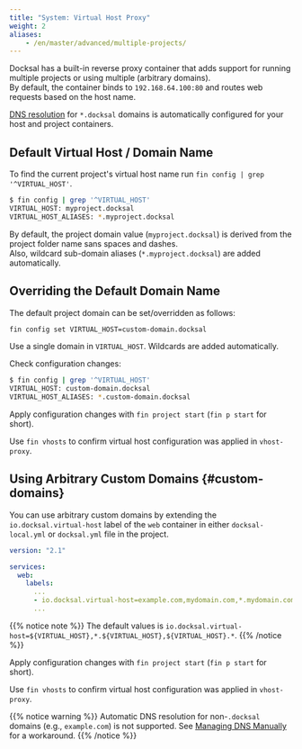 ```yaml
---
title: "System: Virtual Host Proxy"
weight: 2
aliases:
    - /en/master/advanced/multiple-projects/
---
```



Docksal has a built-in reverse proxy container that adds support for running multiple projects or using multiple (arbitrary domains).  
By default, the container binds to `192.168.64.100:80` and routes web requests based on the host name.

[DNS resolution](/core/system-dns/) for `*.docksal` domains is automatically configured for your host and project containers. 


## Default Virtual Host / Domain Name

To find the current project's virtual host name run `fin config | grep '^VIRTUAL_HOST'`.

```bash
$ fin config | grep '^VIRTUAL_HOST'
VIRTUAL_HOST: myproject.docksal
VIRTUAL_HOST_ALIASES: *.myproject.docksal
```

By default, the project domain value (`myproject.docksal`) is derived from the project folder name sans spaces and dashes.  
Also, wildcard sub-domain aliases (`*.myproject.docksal`) are added automatically.


## Overriding the Default Domain Name

The default project domain can be set/overridden as follows:

```bash
fin config set VIRTUAL_HOST=custom-domain.docksal
```

Use a single domain in `VIRTUAL_HOST`. Wildcards are added automatically.

Check configuration changes:

````bash
$ fin config | grep '^VIRTUAL_HOST'
VIRTUAL_HOST: custom-domain.docksal
VIRTUAL_HOST_ALIASES: *.custom-domain.docksal
````

Apply configuration changes with `fin project start` (`fin p start` for short).

Use `fin vhosts` to confirm virtual host configuration was applied in `vhost-proxy`.


## Using Arbitrary Custom Domains {#custom-domains}

You can use arbitrary custom domains by extending the `io.docksal.virtual-host` label of the `web` container in 
either `docksal-local.yml` or `docksal.yml` file in the project.

```yaml
version: "2.1"

services:
  web:
    labels:
      ...
      - io.docksal.virtual-host=example.com,mydomain.com,*.mydomain.com
      ...
```

{{% notice note %}}
The default values is `io.docksal.virtual-host=${VIRTUAL_HOST},*.${VIRTUAL_HOST},${VIRTUAL_HOST}.*`.
{{% /notice %}}

Apply configuration changes with `fin project start` (`fin p start` for short).

Use `fin vhosts` to confirm virtual host configuration was applied in `vhost-proxy`.

{{% notice warning %}}
Automatic DNS resolution for non-`.docksal` domains (e.g., `example.com`) is not supported. See [Managing DNS Manually](/core/system-dns#manual) 
for a workaround.
{{% /notice %}}
